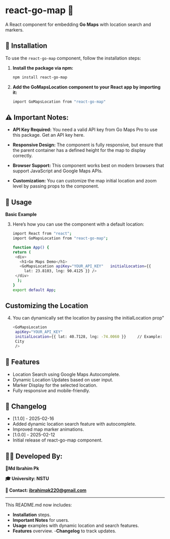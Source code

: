 
# react-go-map 📍

A React component for embedding **Go Maps** with location search and markers.

## 🚀 Installation

To use the `react-go-map` component, follow the installation steps:

1. **Install the package via npm:**

   ```sh
   npm install react-go-map
2. **Add the GoMapsLocation component to your React app by importing it:**

    ```sh
   import GoMapsLocation from "react-go-map"

## ⚠️ Important Notes:

- **API Key Required:** You need a valid API key from Go Maps Pro to use this package. Get an API key here.

- **Responsive Design:** The component is fully responsive, but ensure that the parent container has a defined height for the map to display correctly.

- **Browser Support:** This component works best on modern browsers that support JavaScript and Google Maps APIs.

- **Customization:** You can customize the map initial location and zoom level by passing props to the component.

## 📌 Usage

**Basic Example**

3. Here’s how you can use the component with a default location:

   ```sh
   import React from "react";
   import GoMapsLocation from "react-go-map";

   function App() {
   return (
    <div>
      <h1>Go Maps Demo</h1>
      <GoMapsLocation apiKey="YOUR_API_KEY"   initialLocation={{ 
        lat: 23.8103, lng: 90.4125 }} />
    </div>
     );
   }
   export default App;
   
## Customizing the Location



4. You can dynamically set the location by passing the initialLocation prop"

   ```sh
   <GoMapsLocation
    apiKey="YOUR_API_KEY"
    initialLocation={{ lat: 40.7128, lng: -74.0060 }}     // Example: New York 
    City
    />

 ## 🎯 Features
- Location Search using Google Maps Autocomplete.
- Dynamic Location Updates based on user input.
- Marker Display for the selected location.
- Fully responsive and mobile-friendly.
## 📝 Changelog
- [1.1.0] - 2025-02-16
- Added dynamic location search feature with autocomplete.
- Improved map marker animations.
- [1.0.0] - 2025-02-12
- Initial release of react-go-map component.

## 👨‍💻 Developed By:
  **👤Md Ibrahim Pk**
  
  **🎓 University: NSTU**
  
  **📧 Contact: ibrahimpk220@gmail.com**

---

This README.md now includes:

- **Installation** steps.
- **Important Notes** for users.
- **Usage** examples with dynamic location and search features.
- **Features** overview.
-**Changelog** to track updates.




